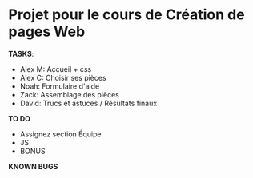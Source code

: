 # Projet pour le cours de Création de pages Web

**TASKS**: 
- Alex M: Accueil + css
- Alex C: Choisir ses pièces
- Noah: Formulaire d'aide
- Zack: Assemblage des pièces
- David: Trucs et astuces / Résultats finaux

**TO DO**
- Assignez section Équipe
- JS
- BONUS

**KNOWN BUGS**
